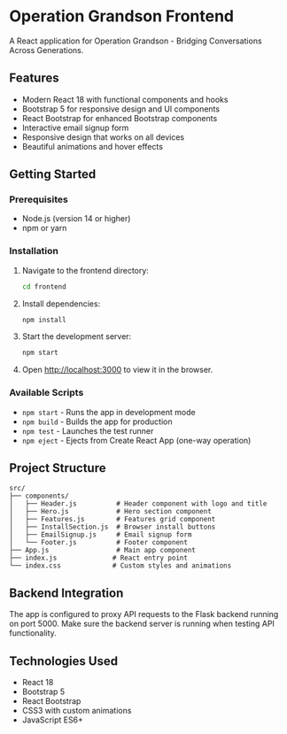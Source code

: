 # Operation Grandson Frontend

A React application for Operation Grandson - Bridging Conversations Across Generations.

## Features

- Modern React 18 with functional components and hooks
- Bootstrap 5 for responsive design and UI components
- React Bootstrap for enhanced Bootstrap components
- Interactive email signup form
- Responsive design that works on all devices
- Beautiful animations and hover effects

## Getting Started

### Prerequisites

- Node.js (version 14 or higher)
- npm or yarn

### Installation

1. Navigate to the frontend directory:
   ```bash
   cd frontend
   ```

2. Install dependencies:
   ```bash
   npm install
   ```

3. Start the development server:
   ```bash
   npm start
   ```

4. Open [http://localhost:3000](http://localhost:3000) to view it in the browser.

### Available Scripts

- `npm start` - Runs the app in development mode
- `npm build` - Builds the app for production
- `npm test` - Launches the test runner
- `npm eject` - Ejects from Create React App (one-way operation)

## Project Structure

```
src/
├── components/
│   ├── Header.js          # Header component with logo and title
│   ├── Hero.js            # Hero section component
│   ├── Features.js        # Features grid component
│   ├── InstallSection.js  # Browser install buttons
│   ├── EmailSignup.js     # Email signup form
│   └── Footer.js          # Footer component
├── App.js                 # Main app component
├── index.js              # React entry point
└── index.css             # Custom styles and animations
```

## Backend Integration

The app is configured to proxy API requests to the Flask backend running on port 5000. Make sure the backend server is running when testing API functionality.

## Technologies Used

- React 18
- Bootstrap 5
- React Bootstrap
- CSS3 with custom animations
- JavaScript ES6+
